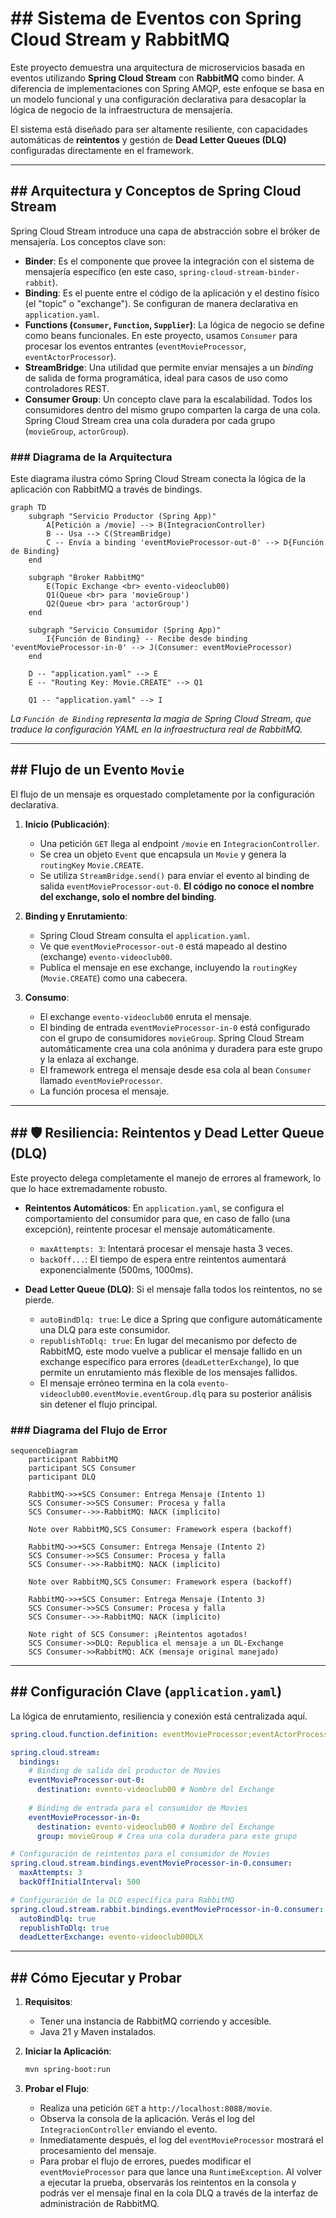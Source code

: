 # \#\# Sistema de Eventos con Spring Cloud Stream y RabbitMQ

Este proyecto demuestra una arquitectura de microservicios basada en eventos utilizando **Spring Cloud Stream** con **RabbitMQ** como binder. A diferencia de implementaciones con Spring AMQP, este enfoque se basa en un modelo funcional y una configuración declarativa para desacoplar la lógica de negocio de la infraestructura de mensajería.

El sistema está diseñado para ser altamente resiliente, con capacidades automáticas de **reintentos** y gestión de **Dead Letter Queues (DLQ)** configuradas directamente en el framework.

-----

## \#\# Arquitectura y Conceptos de Spring Cloud Stream

Spring Cloud Stream introduce una capa de abstracción sobre el bróker de mensajería. Los conceptos clave son:

* **Binder**: Es el componente que provee la integración con el sistema de mensajería específico (en este caso, `spring-cloud-stream-binder-rabbit`).
* **Binding**: Es el puente entre el código de la aplicación y el destino físico (el "topic" o "exchange"). Se configuran de manera declarativa en `application.yaml`.
* **Functions (`Consumer`, `Function`, `Supplier`)**: La lógica de negocio se define como beans funcionales. En este proyecto, usamos `Consumer` para procesar los eventos entrantes (`eventMovieProcessor`, `eventActorProcessor`).
* **StreamBridge**: Una utilidad que permite enviar mensajes a un *binding* de salida de forma programática, ideal para casos de uso como controladores REST.
* **Consumer Group**: Un concepto clave para la escalabilidad. Todos los consumidores dentro del mismo grupo comparten la carga de una cola. Spring Cloud Stream crea una cola duradera por cada grupo (`movieGroup`, `actorGroup`).

### \#\#\# Diagrama de la Arquitectura

Este diagrama ilustra cómo Spring Cloud Stream conecta la lógica de la aplicación con RabbitMQ a través de bindings.

```mermaid
graph TD
    subgraph "Servicio Productor (Spring App)"
        A[Petición a /movie] --> B(IntegracionController)
        B -- Usa --> C(StreamBridge)
        C -- Envía a binding 'eventMovieProcessor-out-0' --> D{Función de Binding}
    end

    subgraph "Broker RabbitMQ"
        E(Topic Exchange <br> evento-videoclub00)
        Q1(Queue <br> para 'movieGroup')
        Q2(Queue <br> para 'actorGroup')
    end
    
    subgraph "Servicio Consumidor (Spring App)"
        I{Función de Binding} -- Recibe desde binding 'eventMovieProcessor-in-0' --> J(Consumer: eventMovieProcessor)
    end

    D -- "application.yaml" --> E
    E -- "Routing Key: Movie.CREATE" --> Q1
    
    Q1 -- "application.yaml" --> I

```

*La `Función de Binding` representa la magia de Spring Cloud Stream, que traduce la configuración YAML en la infraestructura real de RabbitMQ.*

-----

## \#\# Flujo de un Evento `Movie`

El flujo de un mensaje es orquestado completamente por la configuración declarativa.

1.  **Inicio (Publicación)**:

    * Una petición `GET` llega al endpoint `/movie` en `IntegracionController`.
    * Se crea un objeto `Event` que encapsula un `Movie` y genera la `routingKey` `Movie.CREATE`.
    * Se utiliza `StreamBridge.send()` para enviar el evento al binding de salida `eventMovieProcessor-out-0`. **El código no conoce el nombre del exchange, solo el nombre del binding**.

2.  **Binding y Enrutamiento**:

    * Spring Cloud Stream consulta el `application.yaml`.
    * Ve que `eventMovieProcessor-out-0` está mapeado al destino (exchange) `evento-videoclub00`.
    * Publica el mensaje en ese exchange, incluyendo la `routingKey` (`Movie.CREATE`) como una cabecera.

3.  **Consumo**:

    * El exchange `evento-videoclub00` enruta el mensaje.
    * El binding de entrada `eventMovieProcessor-in-0` está configurado con el grupo de consumidores `movieGroup`. Spring Cloud Stream automáticamente crea una cola anónima y duradera para este grupo y la enlaza al exchange.
    * El framework entrega el mensaje desde esa cola al bean `Consumer` llamado `eventMovieProcessor`.
    * La función procesa el mensaje.

-----

## \#\# 🛡️ Resiliencia: Reintentos y Dead Letter Queue (DLQ)

Este proyecto delega completamente el manejo de errores al framework, lo que lo hace extremadamente robusto.

* **Reintentos Automáticos**: En `application.yaml`, se configura el comportamiento del consumidor para que, en caso de fallo (una excepción), reintente procesar el mensaje automáticamente.

    * `maxAttempts: 3`: Intentará procesar el mensaje hasta 3 veces.
    * `backOff...`: El tiempo de espera entre reintentos aumentará exponencialmente (500ms, 1000ms).

* **Dead Letter Queue (DLQ)**: Si el mensaje falla todos los reintentos, no se pierde.

    * `autoBindDlq: true`: Le dice a Spring que configure automáticamente una DLQ para este consumidor.
    * `republishToDlq: true`: En lugar del mecanismo por defecto de RabbitMQ, este modo vuelve a publicar el mensaje fallido en un exchange específico para errores (`deadLetterExchange`), lo que permite un enrutamiento más flexible de los mensajes fallidos.
    * El mensaje erróneo termina en la cola `evento-videoclub00.eventMovie.eventGroup.dlq` para su posterior análisis sin detener el flujo principal.

### \#\#\# Diagrama del Flujo de Error

```mermaid
sequenceDiagram
    participant RabbitMQ
    participant SCS Consumer
    participant DLQ

    RabbitMQ->>+SCS Consumer: Entrega Mensaje (Intento 1)
    SCS Consumer->>SCS Consumer: Procesa y falla
    SCS Consumer-->>-RabbitMQ: NACK (implícito)

    Note over RabbitMQ,SCS Consumer: Framework espera (backoff)

    RabbitMQ->>+SCS Consumer: Entrega Mensaje (Intento 2)
    SCS Consumer->>SCS Consumer: Procesa y falla
    SCS Consumer-->>-RabbitMQ: NACK (implícito)
    
    Note over RabbitMQ,SCS Consumer: Framework espera (backoff)
    
    RabbitMQ->>+SCS Consumer: Entrega Mensaje (Intento 3)
    SCS Consumer->>SCS Consumer: Procesa y falla
    SCS Consumer-->>-RabbitMQ: NACK (implícito)

    Note right of SCS Consumer: ¡Reintentos agotados!
    SCS Consumer->>DLQ: Republica el mensaje a un DL-Exchange
    SCS Consumer->>RabbitMQ: ACK (mensaje original manejado)
```

-----

## \#\# Configuración Clave (`application.yaml`)

La lógica de enrutamiento, resiliencia y conexión está centralizada aquí.

```yaml
spring.cloud.function.definition: eventMovieProcessor;eventActorProcessor;keycloakProcessor

spring.cloud.stream:
  bindings:
    # Binding de salida del productor de Movies
    eventMovieProcessor-out-0:
      destination: evento-videoclub00 # Nombre del Exchange
    
    # Binding de entrada para el consumidor de Movies
    eventMovieProcessor-in-0:
      destination: evento-videoclub00 # Nombre del Exchange
      group: movieGroup # Crea una cola duradera para este grupo

# Configuración de reintentos para el consumidor de Movies
spring.cloud.stream.bindings.eventMovieProcessor-in-0.consumer:
  maxAttempts: 3
  backOffInitialInterval: 500

# Configuración de la DLQ específica para RabbitMQ
spring.cloud.stream.rabbit.bindings.eventMovieProcessor-in-0.consumer:
  autoBindDlq: true
  republishToDlq: true
  deadLetterExchange: evento-videoclub00DLX
```

-----

## \#\# Cómo Ejecutar y Probar

1.  **Requisitos**:

    * Tener una instancia de RabbitMQ corriendo y accesible.
    * Java 21 y Maven instalados.

2.  **Iniciar la Aplicación**:

    ```bash
    mvn spring-boot:run
    ```

3.  **Probar el Flujo**:

    * Realiza una petición `GET` a `http://localhost:8088/movie`.
    * Observa la consola de la aplicación. Verás el log del `IntegracionController` enviando el evento.
    * Inmediatamente después, el log del `eventMovieProcessor` mostrará el procesamiento del mensaje.
    * Para probar el flujo de errores, puedes modificar el `eventMovieProcessor` para que lance una `RuntimeException`. Al volver a ejecutar la prueba, observarás los reintentos en la consola y podrás ver el mensaje final en la cola DLQ a través de la interfaz de administración de RabbitMQ.